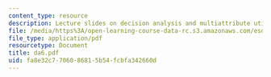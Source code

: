 ```yaml
---
content_type: resource
description: Lecture slides on decision analysis and multiattribute utility theory.
file: /media/https%3A/open-learning-course-data-rc.s3.amazonaws.com/esd-72-engineering-risk-benefit-analysis-spring-2007/fa8e32c7706086815b54fcbfa342660d_da6.pdf
file_type: application/pdf
resourcetype: Document
title: da6.pdf
uid: fa8e32c7-7060-8681-5b54-fcbfa342660d
---
```

